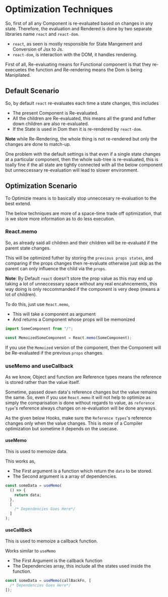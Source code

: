 # Optimization Techniques

So, first of all any Component is re-evaluated based on changes in any state. Therefore, the evaluation and Rendered is done
by two separate libraries name `react` and `react-dom`.

- `react`, as seen is mostly responsible for State Mangement and Conversion of Jsx to Js.
- `react-dom`, is interaction with the DOM, it handles rendering.

First of all, Re-evaluating means for Functional component is that they re-execuetes the function and
Re-rendering means the Dom is being Manipilated.

## Default Scenario

So, by default `react` re-evaluates each time a state changes, this includes

- The present Component is Re-evaluated.
- All the children are Re-evaluated, this means all the grand and futher down children are also re-evaluated.
- If the State is used in Dom then it is re-rendered by `react-dom`.

**Note** while Re-Rendering, the whole thing is not re-rendered but only the changes are done to match-up.

One problem with the default settings is that even if a single state changes at a particular component,
then the whole sub-tree is re-evaluated, this is toally fine if the all state are tightly connected with
all the below component but unneccessary re-evaluation will lead to slower environment.

## Optimization Scenario

To Optimizie means is to basically stop unneccesary re-evaluation to the best extend.

The below techniques are more of a space-time trade off optimization, that is we store more information as to do less execution.

### React.memo

So, as already said all children and their children will be re-evaluatd if the parent state changes.

This will be optimized futher by storing the `previous props states`, and comparing if the props changes then re-evaluate otherwise just skip as the parent can only influence the child via the `props`.

**Note**: By Default `react` doesn't store the prop value as this may end up taking a lot of unneccessary space without any real encahncements, this way doing is only reccommanded if the component is very deep (means a lot of children).

To do this, just use `React.memo`,

- This will take a component as argument
- And returns a Component whose props will be memonized

```js
import SomeComponent from "/";

const MemoizedSomeComponent = React.memo(SomeComponent);
```

If you use the `Memoized` version of the component, then the Component will be Re-evaluated if the previous
`props` changes.

### useMemo and useCallback

As we know, Object and function are Reference types means the reference is stored rather than the value itself.

Sometime, passed down data's reference changes but the value remains the same. So, even if you use `React.memo` it will
not help to optimize as simply the comparisation is done without regards to value, as `reference type`'s reference always
changes on re-evaluation will be done anyways.

As the given below Hooks, make sure the `Reference types`'s reference changes only when the value changes. This is more of
a Compiler optimization but sometime it depends on the usecase.

#### useMemo

This is used to memoize data.

This works as,

- The First argument is a function which return the `data` to be stored.
- The Second argument is a array of dependencies.

```jsx
const someData = useMemo(
  () => {
    return data;
  },
  [
    /* Dependencies Goes Here*/
  ]
);
```

#### useCallBack

This is used to memoize a callback function.

Works similar to `useMemo`

- The First Argument is the callback function
- The Dependencies array, this include all the states used inside the function.

```jsx
const someData = useMemo(callBackFn, [
  /* Dependencies Goes Here*/
]);
```
